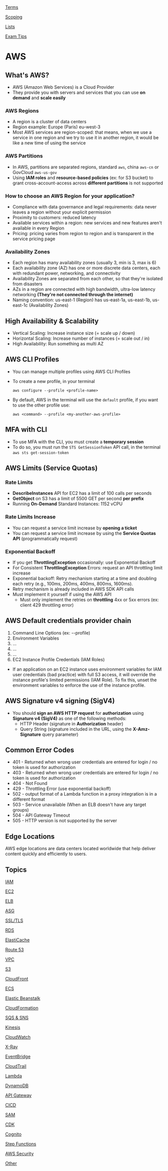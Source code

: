 [Terms](./terms.md)

[Scoping](./Scoping.md)

[Lists](./Lists.md)

[Exam Tips](./Examtips.md)

# AWS

## What's AWS?

- AWS (Amazon Web Services) is a Cloud Provider
- They provide you with servers and services that you can use **on demand** and **scale easily**

### AWS Regions

- A region is a cluster of data centers
- Region example: Europe (Paris) eu-west-3
- Most AWS services are region-scoped: that means, when we use a service in one region and we try to use it in another region, it would be like a new time of using the service

### AWS Partitions

- In AWS, partitions are separated regions, standard `aws`, china `aws-cn` or GovCloud `aws-us-gov`
- Using **IAM roles** and **resource-based policies** (ex: for S3 bucket) to grant cross-account-access across **different partitions** is not supported

### How to choose an AWS Region for your application?

- Compliance with data governance and legal requirements: data never leaves a region without your explicit permission
- Proximity to customers: reduced latency
- Available services within a region: new services and new features aren't available in every Region
- Pricing: pricing varies from region to region and is transparent in the service pricing page

### Availability Zones

- Each region has many availability zones (usually 3, min is 3, max is 6)
- Each availability zone (AZ) has one or more discrete data centers, each with redundant power, networking, and connectivity
- Availability Zones are separated from each other, so that they're isolated from disasters
- AZs in a region are connected with high bandwidth, ultra-low latency networking **(They're not connected through the internet)**
- Naming convention: us-east-1 (Region) has us-east-1a, us-east-1b, us-east-1c (Availability Zones)

## High Availability & Scalability

- Vertical Scaling: Increase instance size (= scale up / down)
- Horizontal Scaling: Increase number of instances (= scale out / in)
- High Availability: Run something as multi AZ

## AWS CLI Profiles

- You can manage multiple profiles using AWS CLI Profiles
- To create a new profile, in your terminal

  `aws configure --profile <profile-name>`

- By default, AWS in the terminal will use the `default` profile, if you want to use the other profile use:

  `aws <command> --profile <my-another-aws-profile>`

## MFA with CLI

- To use MFA with the CLI, you must create a **temporary session**
- To do so, you must run the `STS GetSessionToken` API call, in the terminal `aws sts get-session-token`

## AWS Limits (Service Quotas)

### Rate Limits

- **DescribeInstances** API for EC2 has a limit of 100 calls per seconds
- **GetObject** on S3 has a limit of 5500 GET per second **per prefix**
- Running **On-Demand** Standard Instances: 1152 vCPU

### Rate Limits Increase

- You can request a service limit increase by **opening a ticket**
- You can request a service limit increase by using the **Service Quotas API** (programmatically request)

### Exponential Backoff

- If you get **ThrottlingException** occasionally: use Exponential Backoff
- For Consistent **ThrottlingException** Errors: request an API throttling limit increase
- Exponential backoff: Retry mechanism starting at a time and doubling each retry (e.g., 100ms, 200ms, 400ms, 800ms, 1600ms).
- Retry mechanism is already included in AWS SDK API calls
- Must implement it yourself if using the AWS API
  - Must only implement the retries on **throttling** 4xx or 5xx errors (ex: client 429 throttling error)

## AWS Default credentials provider chain

1. Command Line Options (ex: --profile)
2. Environment Variables
3. ...
4. ...
5. ...
6. EC2 Instance Profile Credentials (IAM Roles)

- If an application on an EC2 instance uses environment variables for IAM user credentials (bad practice) with full S3 access, it will override the instance profile's limited permissions (IAM Role). To fix this, unset the environment variables to enforce the use of the instance profile.

## AWS Signature v4 signing (SigV4)

- You should **sign an AWS HTTP request** for **authorization** using **Signature v4 (SigV4)** as one of the following methods:
  - HTTP Header (signature in **Authorization** header)
  - Query String (signature included in the URL, using the **X-Amz-Signature** query parameter)

## Common Error Codes

- 401 - Returned when wrong user credentials are entered for login / no token is used for authorization
- 403 - Returned when wrong user credentials are entered for login / no token is used for authorization
- 404 - Not Found
- 429 - Throttling Error (use exponential backoff)
- 502 - output format of a Lambda function in a proxy integration is in a different format
- 503 - Service unavailable (When an ELB doesn't have any target groups)
- 504 - API Gateway Timeout
- 505 - HTTP version is not supported by the server

## Edge Locations

AWS edge locations are data centers located worldwide that help deliver content quickly and efficiently to users.

## Topics

[IAM](./IAM.md)

[EC2](./EC2.md)

[ELB](./ELB.md)

[ASG](./ASG.md)

[SSL/TLS](./SSL-TLS.md)

[RDS](./RDS.md)

[ElastiCache](./ElastiCache.md)

[Route 53](./Route%2053.md)

[VPC](./VPC.md)

[S3](./S3.md)

[CloudFront](./CloudFront.md)

[ECS](./ECS.md)

[Elastic Beanstalk](./ElasticBeanstalk.md)

[CloudFormation](./CloudFormation.md)

[SQS & SNS](./SQS&SNS.md)

[Kinesis](./Kinesis.md)

[CloudWatch](./CloudWatch.md)

[X-Ray](./xray.md)

[EventBridge](./EventBridge.md)

[CloudTrail](./CloudTrail.md)

[Lambda](./Lambda.md)

[DynamoDB](./DynamoDB.md)

[API Gateway](./APIGateway.md)

[CICD](./CICD.md)

[SAM](./SAM.md)

[CDK](./CDK.md)

[Cognito](./Cognito.md)

[Step Functions](./stepfunctions.md)

[AWS Security](./Security.md)

[Other](./Other.md)
